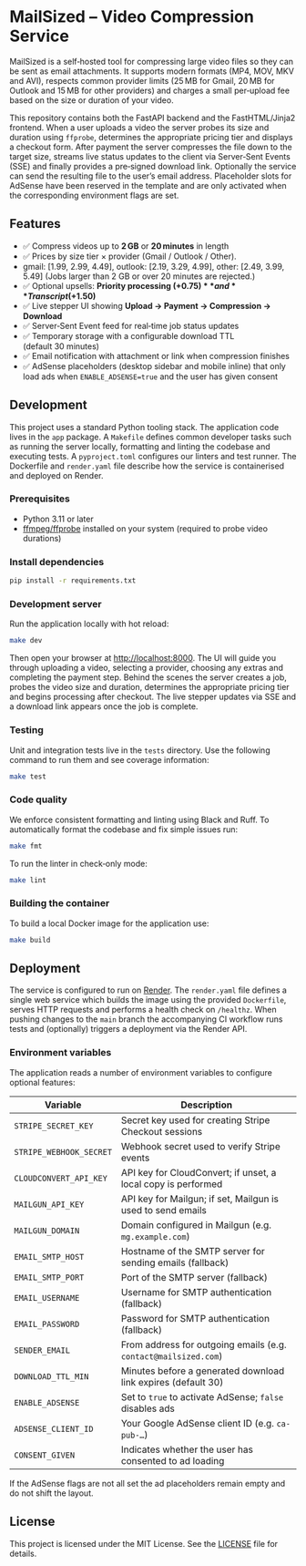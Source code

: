 # MailSized – Video Compression Service

MailSized is a self‑hosted tool for compressing large video files so they can be sent as email attachments.  It supports modern formats (MP4, MOV, MKV and AVI), respects common provider limits (25 MB for Gmail, 20 MB for Outlook and 15 MB for other providers) and charges a small per‑upload fee based on the size or duration of your video.

This repository contains both the FastAPI backend and the FastHTML/Jinja2 frontend.  When a user uploads a video the server probes its size and duration using `ffprobe`, determines the appropriate pricing tier and displays a checkout form.  After payment the server compresses the file down to the target size, streams live status updates to the client via Server‑Sent Events (SSE) and finally provides a pre‑signed download link.  Optionally the service can send the resulting file to the user’s email address.  Placeholder slots for AdSense have been reserved in the template and are only activated when the corresponding environment flags are set.

## Features

- ✅ Compress videos up to **2 GB** or **20 minutes** in length
- ✅ Prices by size tier × provider (Gmail / Outlook / Other).
-   gmail:   [1.99, 2.99, 4.49],
    outlook: [2.19, 3.29, 4.99],
    other:   [2.49, 3.99, 5.49]
  (Jobs larger than 2 GB or over 20 minutes are rejected.)
- ✅ Optional upsells: **Priority processing (+$0.75)** and **Transcript (+$1.50)**
- ✅ Live stepper UI showing **Upload → Payment → Compression → Download**
- ✅ Server‑Sent Event feed for real‑time job status updates
- ✅ Temporary storage with a configurable download TTL (default 30 minutes)
- ✅ Email notification with attachment or link when compression finishes
- ✅ AdSense placeholders (desktop sidebar and mobile inline) that only load ads when `ENABLE_ADSENSE=true` and the user has given consent

## Development

This project uses a standard Python tooling stack.  The application code lives in the `app` package.  A `Makefile` defines common developer tasks such as running the server locally, formatting and linting the codebase and executing tests.  A `pyproject.toml` configures our linters and test runner.  The Dockerfile and `render.yaml` file describe how the service is containerised and deployed on Render.

### Prerequisites

- Python 3.11 or later
- [ffmpeg/ffprobe](https://ffmpeg.org/) installed on your system (required to probe video durations)

### Install dependencies

```bash
pip install -r requirements.txt
```

### Development server

Run the application locally with hot reload:

```bash
make dev
```

Then open your browser at [http://localhost:8000](http://localhost:8000).  The UI will guide you through uploading a video, selecting a provider, choosing any extras and completing the payment step.  Behind the scenes the server creates a job, probes the video size and duration, determines the appropriate pricing tier and begins processing after checkout.  The live stepper updates via SSE and a download link appears once the job is complete.

### Testing

Unit and integration tests live in the `tests` directory.  Use the following command to run them and see coverage information:

```bash
make test
```

### Code quality

We enforce consistent formatting and linting using Black and Ruff.  To automatically format the codebase and fix simple issues run:

```bash
make fmt
```

To run the linter in check‑only mode:

```bash
make lint
```

### Building the container

To build a local Docker image for the application use:

```bash
make build
```

## Deployment

The service is configured to run on [Render](https://render.com/).  The `render.yaml` file defines a single web service which builds the image using the provided `Dockerfile`, serves HTTP requests and performs a health check on `/healthz`.  When pushing changes to the `main` branch the accompanying CI workflow runs tests and (optionally) triggers a deployment via the Render API.

### Environment variables

The application reads a number of environment variables to configure optional features:

| Variable                | Description                                                     |
|-------------------------|-----------------------------------------------------------------|
| `STRIPE_SECRET_KEY`     | Secret key used for creating Stripe Checkout sessions           |
| `STRIPE_WEBHOOK_SECRET` | Webhook secret used to verify Stripe events                    |
| `CLOUDCONVERT_API_KEY`  | API key for CloudConvert; if unset, a local copy is performed  |
| `MAILGUN_API_KEY`       | API key for Mailgun; if set, Mailgun is used to send emails    |
| `MAILGUN_DOMAIN`        | Domain configured in Mailgun (e.g. `mg.example.com`)           |
| `EMAIL_SMTP_HOST`       | Hostname of the SMTP server for sending emails (fallback)       |
| `EMAIL_SMTP_PORT`       | Port of the SMTP server (fallback)                             |
| `EMAIL_USERNAME`        | Username for SMTP authentication (fallback)                    |
| `EMAIL_PASSWORD`        | Password for SMTP authentication (fallback)                    |
| `SENDER_EMAIL`          | From address for outgoing emails (e.g. `contact@mailsized.com`)|
| `DOWNLOAD_TTL_MIN`      | Minutes before a generated download link expires (default 30)   |
| `ENABLE_ADSENSE`        | Set to `true` to activate AdSense; `false` disables ads         |
| `ADSENSE_CLIENT_ID`     | Your Google AdSense client ID (e.g. `ca-pub-…`)                 |
| `CONSENT_GIVEN`         | Indicates whether the user has consented to ad loading         |

If the AdSense flags are not all set the ad placeholders remain empty and do not shift the layout.

## License

This project is licensed under the MIT License.  See the [LICENSE](LICENSE) file for details.

